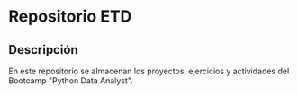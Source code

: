 # Repositorio ETD

## Descripción

En este repositorio se almacenan los proyectos, ejercicios y actividades del Bootcamp "Python Data Analyst".
